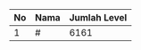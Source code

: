 | No | Nama            | Jumlah Level |
|----|-----------------|--------------|
| 1  | #    |    6161        |
